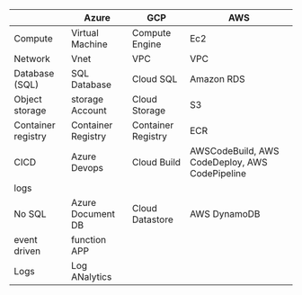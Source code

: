 
|                    | Azure | GCP | AWS |
|--------------------|-------|-----|--------|
| Compute            |Virtual Machine | Compute Engine    | Ec2       |
| Network            |    Vnet   | VPC    | VPC       |
| Database (SQL)          |  SQL Database     | Cloud SQL |Amazon RDS       |
| Object storage     |  storage Account      | Cloud Storage    |   S3     |
| Container registry | Container Registry  | Container Registry     |  ECR      |
| CICD               |Azure Devops| Cloud Build    |AWSCodeBuild, AWS CodeDeploy, AWS CodePipeline      |
| logs               |       |     |        |
|No SQL|Azure Document DB|Cloud Datastore |AWS DynamoDB
|event driven| function APP||
|Logs| Log ANalytics||
